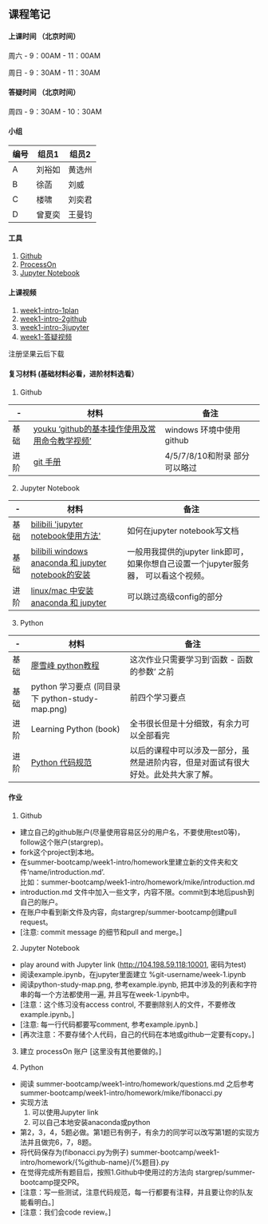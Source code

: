 ## 课程笔记
#### 上课时间 （北京时间）
周六 - 9：00AM - 11：00AM

周日 - 9：30AM - 11：30AM


#### 答疑时间 （北京时间）
周四 - 9：30AM - 10：30AM


#### 小组
|编号|组员1|组员2|
|---|---|---|
| A | 刘裕如 | 黄选州 |
| B | 徐菡  | 刘威 |
| C | 楼啸 | 刘奕君 |
| D | 曾夏奕 | 王曼钧 |


#### 工具
1. [Github](https://github.com/)
2. [ProcessOn](https://www.processon.com)
3. [Jupyter Notebook](http://104.198.59.118:10001)


#### 上课视频
1. [week1-intro-1plan](https://www.jianguoyun.com/p/DTY9Z_UQ1YDIBxjo-sUB)
2. [week1-intro-2github](https://www.jianguoyun.com/p/DcKtjrEQ1YDIBxjn-sUB)
3. [week1-intro-3jupyter](https://www.jianguoyun.com/p/De9RMscQ1YDIBxji-sUB)
4. [week1-答疑视频](https://www.jianguoyun.com/p/DR98c7YQ6LTJBxjymcgB)

注册坚果云后下载


#### 复习材料 (基础材料必看，进阶材料选看）
1. Github 

| - | 材料 | 备注 |
|---|---|---|
| 基础 | [youku ‘github的基本操作使用及常用命令教学视频’](https://v.youku.com/v_show/id_XMzUwNjI2MjAwMA==.html?spm=a2h0k.11417342.soresults.dtitle) | windows 环境中使用github |
| 进阶 | [git 手册](https://git-scm.com/book/zh/v2) | 4/5/7/8/10和附录 部分 可以略过 |


2. Jupyter Notebook

| - | 材料 | 备注 |
|---|---|---|
| 基础 | [bilibili 'jupyter notebook使用方法'](https://www.bilibili.com/video/av44387761?from=search&seid=7137690271561976625) | 如何在jupyter notebook写文档 |
| 基础 | [bilibili windows anaconda 和 jupyter notebook的安装](https://www.bilibili.com/video/av42143495/) | 一般用我提供的jupyter link即可，如果你想自己设置一个jupyter服务器， 可以看这个视频。 |
| 进阶 | [linux/mac 中安装 anaconda 和 jupyter](https://www.jianshu.com/p/91365f343585) | 可以跳过高级config的部分 |


3. Python

| - | 材料 | 备注 |
|---|---|---|
| 基础 | [廖雪峰 python教程](https://www.liaoxuefeng.com/wiki/1016959663602400/1017063826246112) | 这次作业只需要学习到‘函数 - 函数的参数’ 之前 |
| 基础 | python 学习要点 (同目录下 python-study-map.png) | 前四个学习要点 |
| 进阶 | Learning Python (book) | 全书很长但是十分细致，有余力可以全部看完 |
| 进阶 | [Python 代码规范](https://www.python.org/dev/peps/pep-0008/) | 以后的课程中可以涉及一部分，虽然是进阶内容，但是对面试有很大好处。此处共大家了解。|


#### 作业
1. Github
* 建立自己的github账户(尽量使用容易区分的用户名，不要使用test0等)，follow这个账户(stargrep)。
* fork这个project到本地。
* 在summer-bootcamp/week1-intro/homework里建立新的文件夹和文件‘name/introduction.md’.  
    比如：summer-bootcamp/week1-intro/homework/mike/introduction.md
* introduction.md 文件中加入一些文字，内容不限。commit到本地后push到自己的账户。
* 在账户中看到新文件及内容，向stargrep/summer-bootcamp创建pull request。
* [注意: commit message 的细节和pull and merge。]

2. Jupyter Notebook
* play around with Jupyter link (http://104.198.59.118:10001, 密码为test)
* 阅读example.ipynb，在jupyter里面建立 %git-username/week-1.ipynb
* 阅读python-study-map.png, 参考example.ipynb, 把其中涉及的列表和字符串的每一个方法都使用一遍, 并且写在week-1.ipynb中。
* [注意：这个练习没有access control, 不要删除别人的文件，不要修改example.ipynb。]
* [注意: 每一行代码都要写comment, 参考example.ipynb.]
* [再次注意：不要存储个人代码，自己的代码在本地或github一定要有copy。]

3. 建立 processOn 账户
[这里没有其他要做的。]

4. Python
* 阅读 summer-bootcamp/week1-intro/homework/questions.md
    之后参考 summer-bootcamp/week1-intro/homework/mike/fibonacci.py
* 实现方法 
    1. 可以使用Jupyter link
    2. 可以自己本地安装anaconda或python
* 第2，3，4，5题必做。第1题已有例子，有余力的同学可以改写第1题的实现方法并且做完6，7，8题。
* 将代码保存为(fibonacci.py为例子)
    summer-bootcamp/week1-intro/homework/{%github-name}/{%题目}.py
* 在觉得完成所有题目后，按照1.Github中使用过的方法向 stargrep/summer-bootcamp提交PR。
* [注意：写一些测试，注意代码规范，每一行都要有注释，并且要让你的队友能看明白。]
* [注意：我们会code review。]
